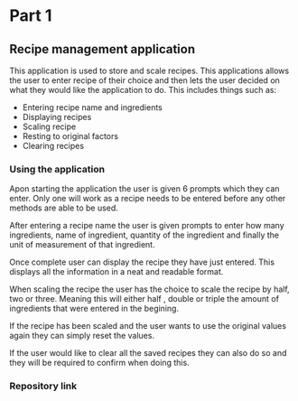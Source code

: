 # Part 1
## Recipe management application

This application is used to store and scale recipes. This applications allows the user to enter recipe of their choice and then lets the user decided on what they would like the application to do. This includes things such as: 
* Entering recipe name and ingredients
* Displaying recipes
* Scaling recipe
* Resting to original factors
* Clearing recipes

### Using the application
Apon starting the application the user is given 6 prompts which they can enter. Only one will work as a recipe needs to be entered before any other methods are able to be used.

After entering a recipe name the user is given prompts to enter how many ingredients, name of ingredient, quantity of the ingredient and finally the unit of measurement of that ingredient.

Once complete user can display the recipe they have just entered. This displays all the information in a neat and readable format.

When scaling the recipe the user has the choice to scale the recipe by half, two or three. Meaning this will either half , double or triple the amount of ingredients that were entered in the begining.

If the recipe has been scaled and the user wants to use the original values again they can simply reset the values.

If the user would like to clear all the saved recipes they can also do so and they will be required to confirm when doing this.

### Repository link
